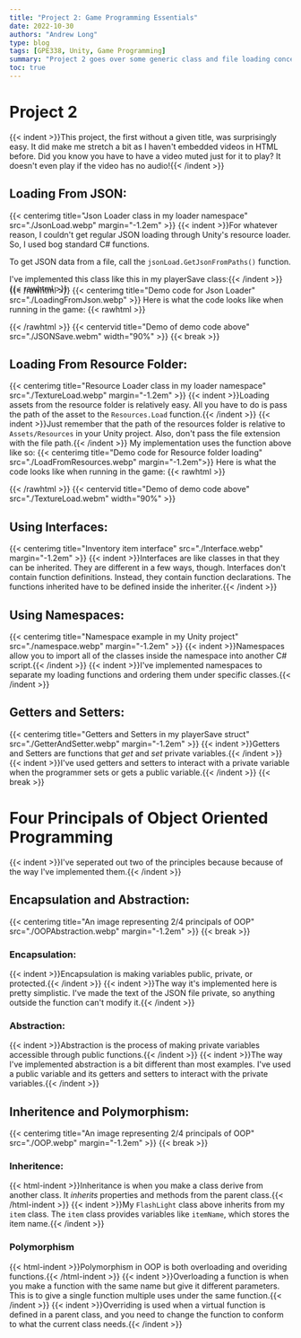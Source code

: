 ```yaml
---
title: "Project 2: Game Programming Essentials"
date: 2022-10-30
authors: "Andrew Long"
type: blog
tags: [GPE338, Unity, Game Programming]
summary: "Project 2 goes over some generic class and file loading concepts..."
toc: true
---
```


<!-- Header -->
# Project 2
{{< indent >}}This project, the first without a given title, was surprisingly easy. It did make me stretch a bit as I haven't embedded videos in HTML before. Did you know you have to have a video muted just for it to play? It doesn't even play if the video has no audio!{{< /indent >}}

<!-- Loading From JSON -->
## Loading From JSON:
{{< centerimg title="Json Loader class in my loader namespace" src="./JsonLoad.webp" margin="-1.2em" >}}
{{< indent >}}For whatever reason, I couldn't get regular JSON loading through Unity's resource loader. So, I used bog standard C# functions.

To get JSON data from a file, call the `jsonLoad.GetJsonFromPaths()` function.

I've implemented this class like this in my playerSave class:{{< /indent >}}
{{< rawhtml >}}<div style="margin-top: -2em; overflow: hidden;"></div>{{< /rawhtml >}}
{{< centerimg title="Demo code for Json Loader" src="./LoadingFromJson.webp" >}}
Here is what the code looks like when running in the game:
{{< rawhtml >}}<div style="margin: 1em 0 1em 0"></div>{{< /rawhtml >}}
{{< centervid title="Demo of demo code above" src="./JSONSave.webm" width="90%" >}}
{{< break >}}


<!-- Loading From Resources -->
## Loading From Resource Folder:
{{< centerimg title="Resource Loader class in my loader namespace" src="./TextureLoad.webp" margin="-1.2em" >}}
{{< indent >}}Loading assets from the resource folder is relatively easy. All you have to do is pass the path of the asset to the `Resources.Load` function.{{< /indent >}}
{{< indent >}}Just remember that the path of the resources folder is relative to `Assets/Resources` in your Unity project. Also, don't pass the file extension with the file path.{{< /indent >}}
My implementation uses the function above like so:
{{< centerimg title="Demo code for Resource folder loading" src="./LoadFromResources.webp" margin="-1.2em">}}
Here is what the code looks like when running in the game:
{{< rawhtml >}}<div style="margin: 1em 0 1em 0"></div>{{< /rawhtml >}}
{{< centervid title="Demo of demo code above" src="./TextureLoad.webm" width="90%" >}}

<!-- Using Interfaces -->
## Using Interfaces:
{{< centerimg title="Inventory item interface" src="./Interface.webp" margin="-1.2em" >}}
{{< indent >}}Interfaces are like classes in that they can be inherited. They are different in a few ways, though. Interfaces don't contain function definitions. Instead, they contain function declarations. The functions inherited have to be defined inside the inheriter.{{< /indent >}}

<!-- Using Namespaces -->
## Using Namespaces:
{{< centerimg title="Namespace example in my Unity project" src="./namespace.webp" margin="-1.2em" >}}
{{< indent >}}Namespaces allow you to import all of the classes inside the namespace into another C# script.{{< /indent >}}
{{< indent >}}I've implemented namespaces to separate my loading functions and ordering them under specific classes.{{< /indent >}}

<!-- Getters & Setters -->
## Getters and Setters:
{{< centerimg title="Getters and Setters in my playerSave struct" src="./GetterAndSetter.webp" margin="-1.2em" >}}
{{< indent >}}Getters and Setters are functions that *get* and *set* private variables.{{< /indent >}}
{{< indent >}}I've used getters and setters to interact with a private variable when the programmer sets or gets a public variable.{{< /indent >}}
{{< break >}}

<!-- Four principles -->
# Four Principals of Object Oriented Programming
{{< indent >}}I've seperated out two of the principles because because of the way I've implemented them.{{< /indent >}}

<!-- E & A -->
## Encapsulation and Abstraction:
{{< centerimg title="An image representing 2/4 principals of OOP" src="./OOPAbstraction.webp" margin="-1.2em" >}}
{{< break >}}

<!-- OOP Encapsulation -->
### Encapsulation:
{{< indent >}}Encapsulation is making variables public, private, or protected.{{< /indent >}}
{{< indent >}}The way it's implemented here is pretty simplistic. I've made the text of the JSON file private, so anything outside the function can't modify it.{{< /indent >}}

<!-- OOP Abstraction -->
### Abstraction:
{{< indent >}}Abstraction is the process of making private variables accessible through public functions.{{< /indent >}}
{{< indent >}}The way I've implemented abstraction is a bit different than most examples. I've used a public variable and its getters and setters to interact with the private variables.{{< /indent >}}

<!-- I & P -->
## Inheritence and Polymorphism:
{{< centerimg title="An image representing 2/4 principals of OOP" src="./OOP.webp" margin="-1.2em" >}}
{{< break >}}

<!-- OOP Inheritance -->
### Inheritence:
{{< html-indent >}}Inheritance is when you make a class derive from another class. It <em>inherits</em> <span class="underline-nh" title="variables">properties</span> and <span class="underline-nh" title="functions">methods</span> from the parent class.{{< /html-indent >}}
{{< indent >}}My `FlashLight` class above inherits from my `item` class. The `item` class provides variables like `itemName`, which stores the item name.{{< /indent >}}

<!-- OOP Polymorphism -->
### Polymorphism
{{< html-indent >}}Polymorphism in <span class="underline-nh" title="Object-oriented Programming">OOP</span> is both overloading and overiding functions.{{< /html-indent >}}
{{< indent >}}Overloading a function is when you make a function with the same name but give it different parameters. This is to give a single function multiple uses under the same function.{{< /indent >}}
{{< indent >}}Overriding is used when a virtual function is defined in a parent class, and you need to change the function to conform to what the current class needs.{{< /indent >}}

